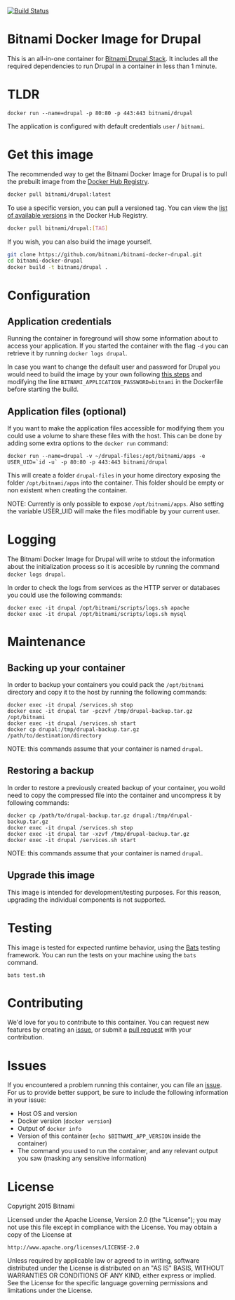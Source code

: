 [![Build Status](http://bitnami-container-builds.bitnamiapp.com/jenkins/buildStatus/icon?job=docker-drupal)](http://bitnami-container-builds.bitnamiapp.com/jenkins/job/docker-drupal/)

# Bitnami Docker Image for Drupal
This is an all-in-one container for [Bitnami Drupal Stack](https://bitnami.com/stack/drupal). It includes all the required dependencies to run Drupal in a container in less than 1 minute. 

# TLDR
```
docker run --name=drupal -p 80:80 -p 443:443 bitnami/drupal
```
The application is configured with default credentials `user` / `bitnami`.

# Get this image

The recommended way to get the Bitnami Docker Image for Drupal is to pull the prebuilt image from the [Docker Hub Registry](https://hub.docker.com/r/bitnami/drupal).

```bash
docker pull bitnami/drupal:latest
```

To use a specific version, you can pull a versioned tag. You can view the
[list of available versions](https://hub.docker.com/r/bitnami/drupal/tags/)
in the Docker Hub Registry.

```bash
docker pull bitnami/drupal:[TAG]
```

If you wish, you can also build the image yourself.

```bash
git clone https://github.com/bitnami/bitnami-docker-drupal.git
cd bitnami-docker-drupal
docker build -t bitnami/drupal .
```

# Configuration

## Application credentials

Running the container in foreground will show some information about to access your application. If you started the
container with the flag `-d` you can retrieve it by running `docker logs drupal`.

In case you want to change the default user and password for Drupal you would need to build the image by your own following [this steps](#get-this-image)
and modifying the line `BITNAMI_APPLICATION_PASSWORD=bitnami` in the Dockerfile before starting the build.

## Application files (optional)

If you want to make the application files accessible for modifying them you could use a volume to share these files with the host. This can be done by adding some extra options to the `docker run` command:

```
docker run --name=drupal -v ~/drupal-files:/opt/bitnami/apps -e USER_UID=`id -u` -p 80:80 -p 443:443 bitnami/drupal
```
This will create a folder `drupal-files` in your home directory exposing the folder `/opt/bitnami/apps` into the container. This folder should be empty or non existent when creating the container.

NOTE: Currently is only possible to expose `/opt/bitnami/apps`. Also setting the variable USER_UID will make the files modifiable by your current user.

# Logging

The Bitnami Docker Image for Drupal will write to stdout the information about the initialization process so it is accesible by running the command `docker logs drupal`.

In order to check the logs from services as the HTTP server or databases you could use the following commands:

```
docker exec -it drupal /opt/bitnami/scripts/logs.sh apache
docker exec -it drupal /opt/bitnami/scripts/logs.sh mysql
```

# Maintenance

## Backing up your container

In order to backup your containers you could pack the `/opt/bitnami` directory and copy it to the host by running the following commands:

```
docker exec -it drupal /services.sh stop
docker exec -it drupal tar -pczvf /tmp/drupal-backup.tar.gz /opt/bitnami
docker exec -it drupal /services.sh start
docker cp drupal:/tmp/drupal-backup.tar.gz /path/to/destination/directory
```
NOTE: this commands assume that your container is named `drupal`.

## Restoring a backup

In order to restore a previously created backup of your container, you woild need to copy the compressed file into the container and uncompress it by following commands:

```
docker cp /path/to/drupal-backup.tar.gz drupal:/tmp/drupal-backup.tar.gz
docker exec -it drupal /services.sh stop
docker exec -it drupal tar -xzvf /tmp/drupal-backup.tar.gz
docker exec -it drupal /services.sh start
```
NOTE: this commands assume that your container is named `drupal`.

## Upgrade this image

This image is intended for development/testing purposes. For this reason, upgrading the individual components is not supported.

# Testing

This image is tested for expected runtime behavior, using the
[Bats](https://github.com/sstephenson/bats) testing framework. You can run the tests on your machine
using the `bats` command.

```
bats test.sh
```

# Contributing

We'd love for you to contribute to this container. You can request new features by creating an
[issue](https://github.com/bitnami/bitnami-docker-drupal/issues), or submit a
[pull request](https://github.com/bitnami/bitnami-docker-drupal/pulls) with your contribution.

# Issues

If you encountered a problem running this container, you can file an
[issue](https://github.com/bitnami/bitnami-docker-drupal/issues). For us to provide better support,
be sure to include the following information in your issue:

- Host OS and version
- Docker version (`docker version`)
- Output of `docker info`
- Version of this container (`echo $BITNAMI_APP_VERSION` inside the container)
- The command you used to run the container, and any relevant output you saw (masking any sensitive
information)

# License

Copyright 2015 Bitnami

Licensed under the Apache License, Version 2.0 (the "License");
you may not use this file except in compliance with the License.
You may obtain a copy of the License at

    http://www.apache.org/licenses/LICENSE-2.0

Unless required by applicable law or agreed to in writing, software
distributed under the License is distributed on an "AS IS" BASIS,
WITHOUT WARRANTIES OR CONDITIONS OF ANY KIND, either express or implied.
See the License for the specific language governing permissions and
limitations under the License.

